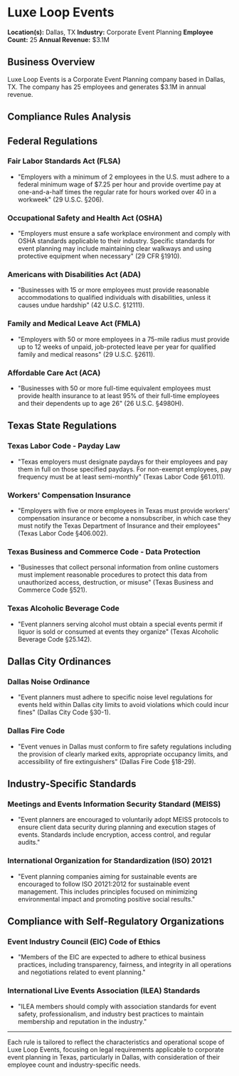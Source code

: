 # Luxe Loop Events

**Location(s):** Dallas, TX
**Industry:** Corporate Event Planning
**Employee Count:** 25
**Annual Revenue:** $3.1M

## Business Overview

Luxe Loop Events is a Corporate Event Planning company based in Dallas, TX. The company has 25 employees and generates $3.1M in annual revenue.



## Compliance Rules Analysis

## Federal Regulations

### Fair Labor Standards Act (FLSA)
- "Employers with a minimum of 2 employees in the U.S. must adhere to a federal minimum wage of $7.25 per hour and provide overtime pay at one-and-a-half times the regular rate for hours worked over 40 in a workweek" (29 U.S.C. §206).

### Occupational Safety and Health Act (OSHA)
- "Employers must ensure a safe workplace environment and comply with OSHA standards applicable to their industry. Specific standards for event planning may include maintaining clear walkways and using protective equipment when necessary" (29 CFR §1910).

### Americans with Disabilities Act (ADA)
- "Businesses with 15 or more employees must provide reasonable accommodations to qualified individuals with disabilities, unless it causes undue hardship" (42 U.S.C. §12111).

### Family and Medical Leave Act (FMLA)
- "Employers with 50 or more employees in a 75-mile radius must provide up to 12 weeks of unpaid, job-protected leave per year for qualified family and medical reasons" (29 U.S.C. §2611).

### Affordable Care Act (ACA)
- "Businesses with 50 or more full-time equivalent employees must provide health insurance to at least 95% of their full-time employees and their dependents up to age 26" (26 U.S.C. §4980H).

## Texas State Regulations

### Texas Labor Code - Payday Law
- "Texas employers must designate paydays for their employees and pay them in full on those specified paydays. For non-exempt employees, pay frequency must be at least semi-monthly" (Texas Labor Code §61.011).

### Workers' Compensation Insurance
- "Employers with five or more employees in Texas must provide workers' compensation insurance or become a nonsubscriber, in which case they must notify the Texas Department of Insurance and their employees" (Texas Labor Code §406.002).

### Texas Business and Commerce Code - Data Protection
- "Businesses that collect personal information from online customers must implement reasonable procedures to protect this data from unauthorized access, destruction, or misuse" (Texas Business and Commerce Code §521).

### Texas Alcoholic Beverage Code
- "Event planners serving alcohol must obtain a special events permit if liquor is sold or consumed at events they organize" (Texas Alcoholic Beverage Code §25.142).

## Dallas City Ordinances

### Dallas Noise Ordinance
- "Event planners must adhere to specific noise level regulations for events held within Dallas city limits to avoid violations which could incur fines" (Dallas City Code §30-1).

### Dallas Fire Code
- "Event venues in Dallas must conform to fire safety regulations including the provision of clearly marked exits, appropriate occupancy limits, and accessibility of fire extinguishers" (Dallas Fire Code §18-29).

## Industry-Specific Standards

### Meetings and Events Information Security Standard (MEISS)
- "Event planners are encouraged to voluntarily adopt MEISS protocols to ensure client data security during planning and execution stages of events. Standards include encryption, access control, and regular audits."

### International Organization for Standardization (ISO) 20121
- "Event planning companies aiming for sustainable events are encouraged to follow ISO 20121:2012 for sustainable event management. This includes principles focused on minimizing environmental impact and promoting positive social results."

## Compliance with Self-Regulatory Organizations

### Event Industry Council (EIC) Code of Ethics
- "Members of the EIC are expected to adhere to ethical business practices, including transparency, fairness, and integrity in all operations and negotiations related to event planning."

### International Live Events Association (ILEA) Standards
- "ILEA members should comply with association standards for event safety, professionalism, and industry best practices to maintain membership and reputation in the industry."

---

Each rule is tailored to reflect the characteristics and operational scope of Luxe Loop Events, focusing on legal requirements applicable to corporate event planning in Texas, particularly in Dallas, with consideration of their employee count and industry-specific needs.
